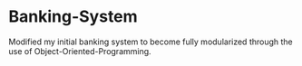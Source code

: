 # Banking-System
Modified my initial banking system to become fully modularized through the use of Object-Oriented-Programming.

